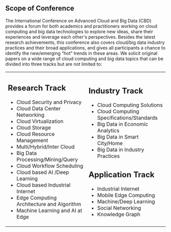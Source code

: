 <h2>Scope of Conference</h2>
<p>The International Conference on Advanced Cloud and Big Data (CBD) provides a forum for both academics and practitioners working on cloud computing and big data technologies to explore new ideas, share their experiences and leverage each other's perspectives. Besides the latest research achievements, this conference also covers cloud/big data industry practices and their broad applications, and gives all participants a chance to identify the new/emerging “hot” trends in these areas. We solicit original papers on a wide range of cloud computing and big data topics that can be divided into three tracks but are not limited to:</p>

<table style="margin-left: auto; margin-right: auto;">
    <tr>
        <td>
            <h2>Research Track</h2>
            <ul>
                <li>Cloud Security and Privacy</li>
                <li>Cloud Data Center Networking</li>
                <li>Cloud Virtualization</li>
                <li>Cloud Storage</li>
                <li>Cloud Resource Management</li>
                <li>Multi/Hybrid/Inter Cloud</li>
                <li>Big Data Processing/Mining/Query</li>
                <li>Cloud Workflow Scheduling</li>
                <li>Cloud based AI /Deep Learning</li>
                <li>Cloud based Industrial Internet</li>
                <li>Edge Computing Architecture and Algorithm</li>
                <li>Machine Learning and AI at Edge</li>
            </ul>
        </td>
        <td>
            <h2>Industry Track</h2>
            <ul>
                <li>Cloud Computing Solutions</li>
                <li>Cloud Computing Specifications/Standards</li>
                <li>Big Data in Economic Analytics</li>
                <li>Big Data in Smart City/Home</li>
                <li>Big Data in Industry Practices</li>
            </ul>
            <h2>Application Track</h2>
            <ul>
<li>	Industrial Internet</li>
<li>	Mobile Edge Computing</li>
<li>	Machine/Deep Learning</li>
<li>	Social Networking</li>
<li>	Knowledge Graph</li>
</ul>
        </td>
    </tr>
</table>
